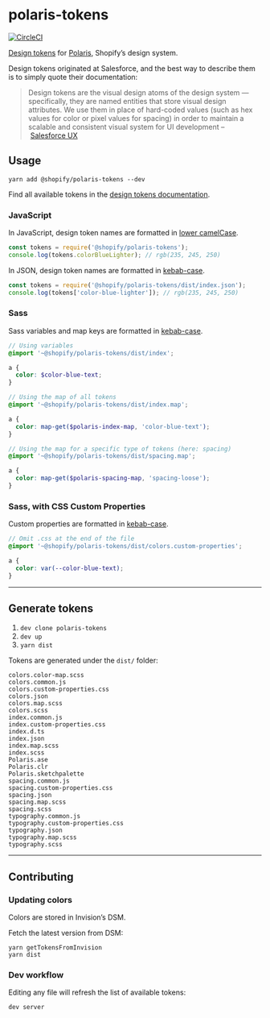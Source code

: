 # polaris-tokens

[![CircleCI](https://circleci.com/gh/Shopify/polaris-tokens.svg?style=shield)](https://circleci.com/gh/Shopify/polaris-tokens)

[Design tokens](https://medium.com/eightshapes-llc/tokens-in-design-systems-25dd82d58421) for [Polaris](https://polaris.shopify.com), Shopify’s design system.

Design tokens originated at Salesforce, and the best way to describe them is to simply quote their documentation:

> Design tokens are the visual design atoms of the design system — specifically, they are named entities that store visual design attributes. We use them in place of hard-coded values (such as hex values for color or pixel values for spacing) in order to maintain a scalable and consistent visual system for UI development – [Salesforce UX](https://www.lightningdesignsystem.com/design-tokens/)

## Usage

```
yarn add @shopify/polaris-tokens --dev
```

Find all available tokens in the [design tokens documentation](https://shopify.github.io/polaris-tokens/).

### JavaScript

In JavaScript, design token names are formatted in [lower camelCase](http://wiki.c2.com/?CamelCase).

```js
const tokens = require('@shopify/polaris-tokens');
console.log(tokens.colorBlueLighter); // rgb(235, 245, 250)
```

In JSON, design token names are formatted in [kebab-case](http://wiki.c2.com/?KebabCase).

```js
const tokens = require('@shopify/polaris-tokens/dist/index.json');
console.log(tokens['color-blue-lighter']); // rgb(235, 245, 250)
```

### Sass

Sass variables and map keys are formatted in [kebab-case](http://wiki.c2.com/?KebabCase).

```scss
// Using variables
@import '~@shopify/polaris-tokens/dist/index';

a {
  color: $color-blue-text;
}

// Using the map of all tokens
@import '~@shopify/polaris-tokens/dist/index.map';

a {
  color: map-get($polaris-index-map, 'color-blue-text');
}

// Using the map for a specific type of tokens (here: spacing)
@import '~@shopify/polaris-tokens/dist/spacing.map';

a {
  color: map-get($polaris-spacing-map, 'spacing-loose');
}
```

### Sass, with CSS Custom Properties

Custom properties are formatted in [kebab-case](http://wiki.c2.com/?KebabCase).

```scss
// Omit .css at the end of the file
@import '~@shopify/polaris-tokens/dist/colors.custom-properties';

a {
  color: var(--color-blue-text);
}
```

---

## Generate tokens

1. `dev clone polaris-tokens`
2. `dev up`
3. `yarn dist`

Tokens are generated under the `dist/` folder:

```
colors.color-map.scss
colors.common.js
colors.custom-properties.css
colors.json
colors.map.scss
colors.scss
index.common.js
index.custom-properties.css
index.d.ts
index.json
index.map.scss
index.scss
Polaris.ase
Polaris.clr
Polaris.sketchpalette
spacing.common.js
spacing.custom-properties.css
spacing.json
spacing.map.scss
spacing.scss
typography.common.js
typography.custom-properties.css
typography.json
typography.map.scss
typography.scss
```

---

## Contributing

### Updating colors

Colors are stored in Invision’s DSM.

Fetch the latest version from DSM:

```
yarn getTokensFromInvision
yarn dist
```

### Dev workflow

Editing any file will refresh the list of available tokens:

```
dev server
```
